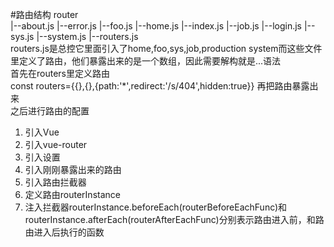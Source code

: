 #路由结构
router  
  |--about.js
  |--error.js
  |--foo.js
  |--home.js
  |--index.js
  |--job.js
  |--login.js
  |--sys.js
  |--system.js
  |--routers.js  
routers.js是总控它里面引入了home,foo,sys,job,production
system而这些文件里定义了路由，他们暴露出来的是一个数组，因此需要解构就是...语法  
首先在routers里定义路由  
const routers={{},{},{path:'*',redirect:'/s/404',hidden:true}}
再把路由暴露出来  
之后进行路由的配置
1. 引入Vue
2. 引入vue-router
3. 引入设置
4. 引入刚刚暴露出来的路由
5. 引入路由拦截器
6. 定义路由routerInstance
7. 注入拦截器routerInstance.beforeEach(routerBeforeEachFunc)和routerInstance.afterEach(routerAfterEachFunc)分别表示路由进入前，和路由进入后执行的函数